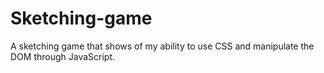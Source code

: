 # Sketching-game

A sketching game that shows of my ability to use CSS and manipulate the DOM through JavaScript.
